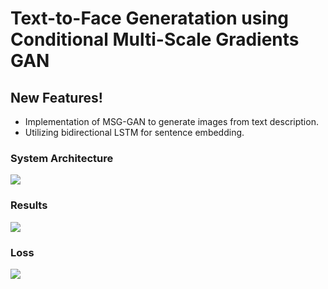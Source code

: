 # Text-to-Face Generatation using Conditional Multi-Scale Gradients GAN

## New Features!

  - Implementation of MSG-GAN to generate images from text description.
  - Utilizing bidirectional LSTM for sentence embedding.
  
### System Architecture
![](https://github.com/phuocnguyen2008/T2F_MSG_GAN/blob/master/figures/sys_ar.png)

### Results
![](https://github.com/phuocnguyen2008/T2F_MSG_GAN/blob/master/figures/example.png)

### Loss
![](https://github.com/phuocnguyen2008/T2F_MSG_GAN/blob/master/figures/loss.png)
